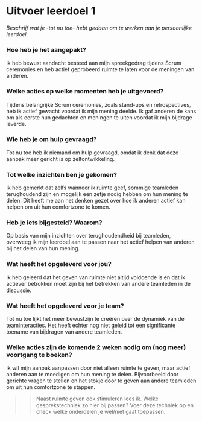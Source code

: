 # Uitvoer leerdoel 1

_Beschrijf wat je -tot nu toe- hebt gedaan om te werken aan je persoonlijke leerdoel_

### Hoe heb je het aangepakt?
Ik heb bewust aandacht besteed aan mijn spreekgedrag tijdens Scrum ceremonies en heb actief geprobeerd ruimte te laten voor de meningen van anderen.

### Welke acties op welke momenten heb je uitgevoerd? 
Tijdens belangrijke Scrum ceremonies, zoals stand-ups en retrospectives, heb ik actief gewacht voordat ik mijn mening deelde. Ik gaf anderen de kans om als eerste hun gedachten en meningen te uiten voordat ik mijn bijdrage leverde.

### Wie heb je om hulp gevraagd?
Tot nu toe heb ik niemand om hulp gevraagd, omdat ik denk dat deze aanpak meer gericht is op zelfontwikkeling.

### Tot welke inzichten ben je gekomen?
Ik heb gemerkt dat zelfs wanneer ik ruimte geef, sommige teamleden terughoudend zijn en mogelijk een zetje nodig hebben om hun mening te delen. Dit heeft me aan het denken gezet over hoe ik anderen actief kan helpen om uit hun comfortzone te komen.

### Heb je iets bijgesteld? Waarom?
Op basis van mijn inzichten over terughoudendheid bij teamleden, overweeg ik mijn leerdoel aan te passen naar het actief helpen van anderen bij het delen van hun mening.

### Wat heeft het opgeleverd voor jou?
Ik heb geleerd dat het geven van ruimte niet altijd voldoende is en dat ik actiever betrokken moet zijn bij het betrekken van andere teamleden in de discussie.

### Wat heeft het opgeleverd voor je team?
Tot nu toe lijkt het meer bewustzijn te creëren over de dynamiek van de teaminteracties. Het heeft echter nog niet geleid tot een significante toename van bijdragen van andere teamleden.

### Welke acties zijn de komende 2 weken nodig om (nog meer) voortgang te boeken?
Ik wil mijn aanpak aanpassen door niet alleen ruimte te geven, maar actief anderen aan te moedigen om hun mening te delen. Bijvoorbeeld door gerichte vragen te stellen en het stokje door te geven aan andere teamleden om uit hun comfortzone te stappen.
>> Naast ruimte geven ook stimuleren lees ik. Welke gesprekstechniek zo hier bij passen? Voer deze techniek op en check welke onderdelen je wel/niet gaat toepassen.

